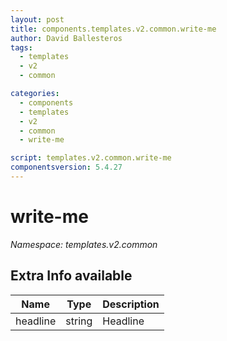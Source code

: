 ```yaml
---
layout: post
title: components.templates.v2.common.write-me
author: David Ballesteros
tags:
  - templates
  - v2
  - common

categories:
  - components
  - templates
  - v2
  - common
  - write-me

script: templates.v2.common.write-me
componentsversion: 5.4.27
---
```

# write-me

*Namespace: templates.v2.common*

## Extra Info available

| Name | Type | Description |
| --- | --- | --- |
| headline | string | Headline |